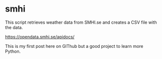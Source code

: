 # smhi



This script retrieves weather data from SMHI.se and creates a CSV file with the data.

https://opendata.smhi.se/apidocs/

This is my first post here on GIThub but a good project to learn more Python.
